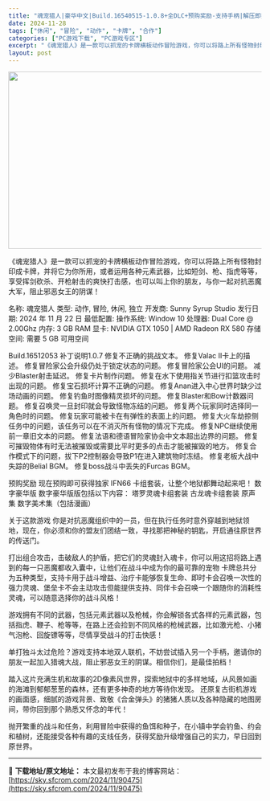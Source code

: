 ```yaml
---
title: "魂宠猎人|豪华中文|Build.16540515-1.0.8+全DLC+预购奖励-支持手柄|解压即撸|"
date: 2024-11-28
tags: ["休闲", "冒险", "动作", "卡牌", "合作"]
categories: ["PC游戏下载", "PC游戏专区"]
excerpt: "《魂宠猎人》是一款可以抓宠的卡牌横板动作冒险游戏，你可以将路上所有怪物封印成卡牌，并将它为你所用，或者运用各种元素武器，比如短剑、枪、指虎等等，享受挥剑砍杀、开枪射击的爽快打击感，也可以叫上你的朋友，与你一起对抗恶魔大军，阻止邪恶女王的阴谋！ 名称: 魂宠猎人 类型: 动作, 冒险, 休闲, 独立 &hellip;"
layout: post
---
```


<img class="aligncenter size-full wp-image-90452" src="https://sky.sfcrom.com/wp-content/uploads/2024/11/2024112809062899.webp" alt="" width="616" height="353" />

《魂宠猎人》是一款可以抓宠的卡牌横板动作冒险游戏，你可以将路上所有怪物封印成卡牌，并将它为你所用，或者运用各种元素武器，比如短剑、枪、指虎等等，享受挥剑砍杀、开枪射击的爽快打击感，也可以叫上你的朋友，与你一起对抗恶魔大军，阻止邪恶女王的阴谋！

名称: 魂宠猎人
类型: 动作, 冒险, 休闲, 独立
开发商: Sunny Syrup Studio
发行日期: 2024 年 11 月 22 日
最低配置:
操作系统: Window 10
处理器: Dual Core @ 2.00Ghz
内存: 3 GB RAM
显卡: NVIDIA GTX 1050 | AMD Radeon RX 580
存储空间: 需要 5 GB 可用空间

Build.16512053
补丁说明1.0.7
修复不正确的挑战文本。
修复Valac II卡上的描述。
修复冒险家公会升级仍处于锁定状态的问题。
修复冒险家公会UI的问题。
减少Blaster射击延迟。
修复卡片制作问题。
修复在水下使用指关节进行扣篮攻击时出现的问题。
修复宝石损坏计算不正确的问题。
修复Anan进入中心世界时缺少过场动画的问题。
修复钓鱼时图像精灵损坏的问题。
修复Blaster和Bow计数器问题。
修复召唤灵一旦封印就会导致怪物冻结的问题。
修复两个玩家同时选择同一角色时的问题。
修复玩家可能被卡在有弹性的表面上的问题。
修复大火车劫掠侧任务中的问题，该任务可以在不消灭所有怪物的情况下完成。
修复NPC继续使用前一章旧文本的问题。
修复法语和德语冒险家协会中文本超出边界的问题。
修复可摧毁物体有时无法被摧毁或需要比平时更多的点击才能被摧毁的地方。
修复合作模式下的问题，拔下P2控制器会导致P1在进入建筑物时冻结。
修复老板大战中失踪的Belial BGM。
修复boss战斗中丢失的Furcas BGM。

预购奖励
现在预购即可获得独家 IFN66 卡组套装，让整个地狱都舞动起来吧！
数字豪华版
数字豪华版版包括以下内容：
塔罗灵魂卡组套装
古龙魂卡组套装
原声集
数字美术集（包括漫画）

关于这款游戏
你是对抗恶魔组织中的一员，但在执行任务时意外穿越到地狱领地，现在，你必须和你的盟友们团结一致，寻找那把神秘的钥匙，开启通往原世界的传送门。

打出组合攻击，击破敌人的护盾，把它们的灵魂封入魂卡，你可以用这招将路上遇到的每一只恶魔都收入囊中，让他们在战斗中成为你的最可靠的宠物
卡牌总共分为五种类型，支持卡用于战斗增益、治疗卡能够恢复生命、即时卡会召唤一次性的强力灵魂、堡垒卡不会主动攻击但能提供支持、同伴卡会召唤一个跟随你的消耗性灵魂，可以随意选择你的战斗风格！

游戏拥有不同的武器，包括元素武器以及枪械，你会解锁各式各样的元素武器，包括指虎、鞭子、枪等等，在路上还会捡到不同风格的枪械武器，比如激光枪、小猪气泡枪、回旋镖等等，尽情享受战斗的打击快感！

单打独斗太过危险？游戏支持本地双人联机，不妨尝试插入另一个手柄，邀请你的朋友一起加入猎魂大战，阻止邪恶女王的阴谋。相信你们，是最佳拍档！

踏入这片充满生机和故事的2D像素风世界，探索地狱中的多样地域，从风景如画的海滩到郁郁葱葱的森林，还有更多神奇的地方等待你发现。
还原复古街机游戏的画面感，细腻的游戏背景、致敬《合金弹头》的猪猪人质以及各种隐藏的地图房间，带你回到那个熟悉又怀念的年代！

抛开繁重的战斗和任务，利用冒险中获得的鱼饵和种子，在小镇中学会钓鱼、约会和植树，还能接受各种有趣的支线任务，获得奖励升级增强自己的实力，早日回到原世界。

---
📖 **下载地址/原文地址：** 本文最初发布于我的博客网站：[https://sky.sfcrom.com/2024/11/90475](https://sky.sfcrom.com/2024/11/90475)
